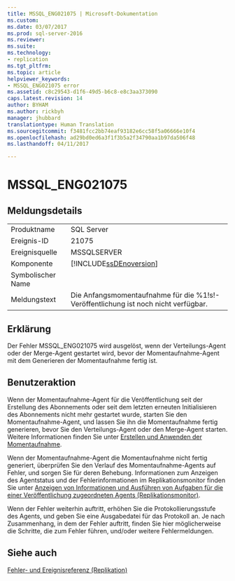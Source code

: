 ```yaml
---
title: MSSQL_ENG021075 | Microsoft-Dokumentation
ms.custom: 
ms.date: 03/07/2017
ms.prod: sql-server-2016
ms.reviewer: 
ms.suite: 
ms.technology:
- replication
ms.tgt_pltfrm: 
ms.topic: article
helpviewer_keywords:
- MSSQL_ENG021075 error
ms.assetid: c8c29543-d1f6-49d5-b6c8-e8c3aa373090
caps.latest.revision: 14
author: BYHAM
ms.author: rickbyh
manager: jhubbard
translationtype: Human Translation
ms.sourcegitcommit: f3481fcc2bb74eaf93182e6cc58f5a06666e10f4
ms.openlocfilehash: ad29bd0ed6a3f1f3b5a2f34790aa1b97da506f48
ms.lasthandoff: 04/11/2017

---
```

# <a name="mssqleng021075"></a>MSSQL_ENG021075
    
## <a name="message-details"></a>Meldungsdetails  
  
|||  
|-|-|  
|Produktname|SQL Server|  
|Ereignis-ID|21075|  
|Ereignisquelle|MSSQLSERVER|  
|Komponente|[!INCLUDE[ssDEnoversion](../../includes/ssdenoversion-md.md)]|  
|Symbolischer Name||  
|Meldungstext|Die Anfangsmomentaufnahme für die %1!s!-Veröffentlichung ist noch nicht verfügbar.|  
  
## <a name="explanation"></a>Erklärung  
 Der Fehler MSSQL_ENG021075 wird ausgelöst, wenn der Verteilungs-Agent oder der Merge-Agent gestartet wird, bevor der Momentaufnahme-Agent mit dem Generieren der Momentaufnahme fertig ist.  
  
## <a name="user-action"></a>Benutzeraktion  
 Wenn der Momentaufnahme-Agent für die Veröffentlichung seit der Erstellung des Abonnements oder seit dem letzten erneuten Initialisieren des Abonnements nicht mehr gestartet wurde, starten Sie den Momentaufnahme-Agent, und lassen Sie ihn die Momentaufnahme fertig generieren, bevor Sie den Verteilungs-Agent oder den Merge-Agent starten. Weitere Informationen finden Sie unter [Erstellen und Anwenden der Momentaufnahme](../../relational-databases/replication/create-and-apply-the-snapshot.md).  
  
 Wenn der Momentaufnahme-Agent die Momentaufnahme nicht fertig generiert, überprüfen Sie den Verlauf des Momentaufnahme-Agents auf Fehler, und sorgen Sie für deren Behebung. Informationen zum Anzeigen des Agentstatus und der Fehlerinformationen im Replikationsmonitor finden Sie unter [Anzeigen von Informationen und Ausführen von Aufgaben für die einer Veröffentlichung zugeordneten Agents &#40;Replikationsmonitor&#41;](../../relational-databases/replication/monitor/view-information-and-perform-tasks-for-publication-agents.md).  
  
 Wenn der Fehler weiterhin auftritt, erhöhen Sie die Protokollierungsstufe des Agents, und geben Sie eine Ausgabedatei für das Protokoll an. Je nach Zusammenhang, in dem der Fehler auftritt, finden Sie hier möglicherweise die Schritte, die zum Fehler führen, und/oder weitere Fehlermeldungen.  
  
## <a name="see-also"></a>Siehe auch  
 [Fehler- und Ereignisreferenz &#40;Replikation&#41;](../../relational-databases/replication/errors-and-events-reference-replication.md)  
  
  
